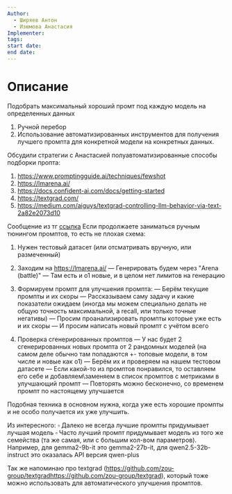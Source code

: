 ```yaml
---
Author:
  - Ширяев Антон
  - Изюмова Анастасия
Implementer: 
tags: 
start date: 
end date:
---
```

# Описание

Подобрать максимальный хороший промт под каждую модель на определенных данных

1. Ручной перебор
2. Использование автоматизированных инструментов для получения лучшего промпта для конкретной модели на конкретных данных.

Обсудили стратегии с Анастасией полуавтоматизированные способы подборки пропта:
1. https://www.promptingguide.ai/techniques/fewshot
2. https://lmarena.ai/
3. https://docs.confident-ai.com/docs/getting-started
4. https://textgrad.com/
5. https://medium.com/aiguys/textgrad-controlling-llm-behavior-via-text-2a82e2073d10

Сообщение из тг [ссылка](https://t.me/white_tensor/500)
Если продолжаете заниматься ручным тюнингом промптов, то есть не плохая схема:

1. Нужен тестовый датасет (или отсматривать вручную, или размеченный)

2. Заходим на https://lmarena.ai/
— Генерировать будем через "Arena (battle)"
— Там есть и o1 новые, и в целом нет лимитов на генерацию

3. Формируем промпт для улучшения промпта:
— Берём текущие промпты и их скоры
— Рассказываем саму задачу и какие показатели ожидаем (иногда мы можем специально делать не общую точность максимальной, а recall, или только точные негативы)
— Просим проанализировать промпты которые уже есть и их скоры
— И просим написать новый промпт с учётом всего

4. Проверка сгенерированных промптов
— У нас будет 2 сгенерированных новых промпта от 2 рандомных моделей (на самом деле обычно там попадаются +- топовые модели, в том числе и новые как o1)
— Берём их и проверяем на нашем тестовом датасете
— Если какой-то из промптов понравился, то оставляем его себе и добавляем\заменяем в список промптов с метриками в улучшающий промпт
— Повторять можно бесконечно, со временем промпт по настоящему улучшается

Подобная техника в основном нужна, когда уже есть хорошие промпты и не особо получается их уже улучшить.

Из интересного:
▫️ Далеко не всегда лучшие промпты придумывает лучшая модель
▫️ Часто лучший промпт придумывает модель из того же семейства (та же самая, или с большим кол-вом параметров). Например, для gemma2-9b-it это gemma2-27b-it, для qwen2.5-32b-instruct это оказалась API версия qwen-plus

Так же напоминаю про textgrad (https://github.com/zou-group/textgradhttps://github.com/zou-group/textgrad), который тоже можно использовать для автоматического улучшения промптов.
